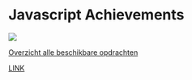 # Javascript Achievements

![](js.png)

[Overzicht alle beschikbare opdrachten](https://trello.com/b/xo5TJzFr/javascript-achievements)



[LINK](http://32333.hosts1.ma-cloud.nl/Javascript-Achievements/les1-Turtle/index.html)